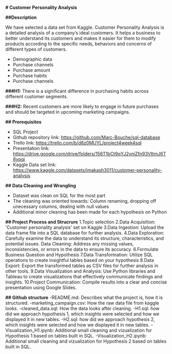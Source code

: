 **# Customer Personality Analysis**

**##Description**

We have selected a data set from Kaggle.
Customer Personality Analysis is a detailed analysis of a company’s ideal customers. It helps a business to better understand its customers and makes it easier for them to modify products according to the specific needs, behaviors and concerns of different types of customers.

- Demographic data
- Purchase channels
- Purchase amount
- Purchase habits
- Purchase channels

**###H1:**
There is a significant difference in purchasing habits across different customer segments.

**###H2:**
Recent customers are more likely to engage in future purchases and should be targeted in upcoming marketing campaigns.

**## Prerequisites**
- SQL Project
- Github repository link: https://github.com/Marc-Bouche/sql-database
- Trello link: https://trello.com/b/d8z0MUYL/project4week4sql
- Presentation link: https://drive.google.com/drive/folders/156T1bCt9qYJ2yniZfn93VttmJ6T8ypqi
- Kaggle Data set link: https://www.kaggle.com/datasets/imakash3011/customer-personality-analysis

**## Data Cleaning and Wrangling**
- Dataset was clean on SQL for the most part
- The cleaning was oriented towards: Column renaming, dropping off unecessary columns, dealing with null values
- Additional minor cleaning has been made for each hypothesis on Python

**## Project Process and Strucrure**
1.Topic selection
2.Data Acquisition: 'Customer personality analysis' set on Kaggle
3.Data Ingestion: Upload the data frame file into a SQL database for further analysis.
4.Data Exploration: Carefully examine the data to understand its structure, characteristics, and potential issues.
Data Cleaning: Address any missing values, inconsistencies, or errors in the data to ensure its accuracy.
6.Formulate Business Question and Hypothesis
7.Data Transformation: Utilize SQL operations to create insightful tables based on your hypothesis
8.Data Export: Export the transformed tables as CSV files for further analysis in other tools.
9.Data Visualization and Analysis: Use Python libraries and Tableau to create visualizations that effectively communicate findings and insights.
10.Project Communication: Compile results into a clear and concise presentation using Google Slides.

**## Github structure**
-README.md: Describes what the project is, how it is structured.
-marketing_campaign.csv: How the raw data file from kaggle looks.
-cleaned_data.sql: How the data looks after cleaning.
-H1.sql: how did we approach hypothesis 1, which insights were selected and how we displayed it in new tables.
-H2.sql: how did we approach hypothesis 2, which insights were selected and how we displayed it in new tables.
-Visualization_H1.ipynb: Additional small cleaning and vizualization for Hypothesis 1 based on tables built in SQL.
-Visualization_H2.ipynb: Additional small cleaning and vizualization for Hypothesis 2 based on tables built in SQL.



